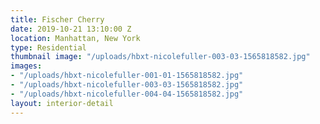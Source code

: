 ```yaml
---
title: Fischer Cherry
date: 2019-10-21 13:10:00 Z
location: Manhattan, New York
type: Residential
thumbnail image: "/uploads/hbxt-nicolefuller-003-03-1565818582.jpg"
images:
- "/uploads/hbxt-nicolefuller-001-01-1565818582.jpg"
- "/uploads/hbxt-nicolefuller-003-03-1565818582.jpg"
- "/uploads/hbxt-nicolefuller-004-04-1565818582.jpg"
layout: interior-detail
---
```


